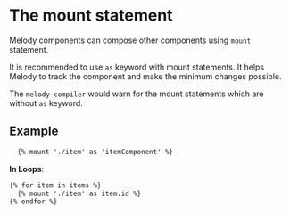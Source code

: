 # The mount statement

Melody components can compose other components using `mount` statement.

It is recommended to use `as` keyword with mount statements. It helps Melody to
track the component and make the minimum changes possible.

The `melody-compiler` would warn for the mount statements which are without `as`
keyword.

## Example
```html
  {% mount './item' as 'itemComponent' %}
```
**In Loops**:
```html
{% for item in items %}
  {% mount './item' as item.id %}
{% endfor %}
```